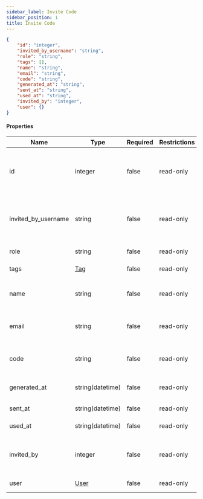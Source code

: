 ```yaml
---
sidebar_label: Invite Code
sidebar_position: 1
title: Invite Code
---
```


```json
{
    "id": "integer",
    "invited_by_username": "string",
    "role": "string",
    "tags": [],
    "name": "string",
    "email": "string",
    "code": "string",
    "generated_at": "string",
    "sent_at": "string",
    "used_at": "string",
    "invited_by": "integer",
    "user": {}
}

```

#### Properties

| Name                | Type                                       | Required | Restrictions | Description                                       |
|---------------------|--------------------------------------------|----------|--------------|---------------------------------------------------|
| id                  | integer                                    | false    | read-only    | Unique integer value identifying this invite code |
| invited_by_username | string                                     | false    | read-only    | The username of the user who sent the invite code |
| role                | string                                     | false    | read-only    | The user role                                     |
| tags                | [Tag](/docs/apireference/v2/schemas/tag)   | false    | read-only    | The list of user tags                             |
| name                | string                                     | false    | read-only    | The name of the person invited                    |
| email               | string                                     | false    | read-only    | The email of the person invited                   |
| code                | string                                     | false    | read-only    | Unique human readable code                        |
| generated_at        | string(datetime)                           | false    | read-only    | Datetime of invite generation                     |
| sent_at             | string(datetime)                           | false    | read-only    | Datetime of invite send                           |
| used_at             | string(datetime)                           | false    | read-only    | Datetime of invite use                            |
| invited_by          | integer                                    | false    | read-only    | The  id of the user who sent the invite code      |   
| user                | [User](/docs/apireference/v2/schemas/user) | false    | read-only    | The user obj                                      |  |